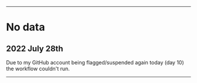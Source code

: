 
***

# No data

## 2022 July 28th

Due to my GitHub account being flagged/suspended again today (day 10) the workflow couldn't run.

***
